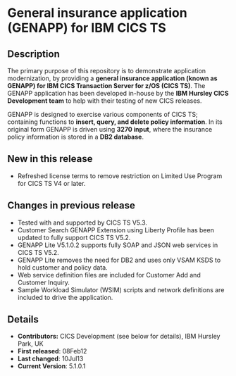 # General insurance application (GENAPP) for IBM CICS TS

## Description

The primary purpose of this repository is to demonstrate application modernization, by providing a **general insurance application (known as GENAPP) for IBM CICS Transaction Server for z/OS (CICS TS)**. The GENAPP application has been developed in-house by the **IBM Hursley CICS Development team** to help with their testing of new CICS releases.  
  
GENAPP is designed to exercise various components of CICS TS; containing functions to **insert, query, and delete policy information**. In its original form GENAPP is driven using **3270 input**, where the insurance policy information is stored in a **DB2 database**.  


## New in this release

-   Refreshed license terms to remove restriction on Limited Use Program for CICS TS V4 or later.

  
## Changes in previous release

-   Tested with and supported by CICS TS V5.3.
-   Customer Search GENAPP Extension using Liberty Profile has been updated to fully support CICS TS V5.2.
-   GENAPP Lite V5.1.0.2 supports fully SOAP and JSON web services in CICS TS V5.2.
-   GENAPP Lite removes the need for DB2 and uses only VSAM KSDS to hold customer and policy data.
-   Web service definition files are included for Customer Add and Customer Inquiry.
-   Sample Workload Simulator (WSIM) scripts and network definitions are included to drive the application.

## Details

 - **Contributors:** CICS Development (see below for details), IBM Hursley Park, UK   
 - **First released**: 08Feb12   
 - **Last changed**: 10Jul13   
 - **Current Version**: 5.1.0.1   
